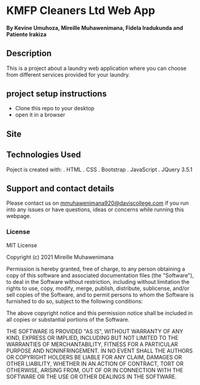  # KMFP Cleaners Ltd Web App #

#### By **Kevine Umuhoza**, **Mireille Muhawenimana**, **Fidela Iradukunda** and **Patiente Irakiza**
## Description
This is a project about a laundry web application where you can choose from different services provided for your laundry.

## project setup instructions
* Clone this repo to your desktop
* open it in a browser

## Site

## Technologies Used
Poject is created with:
 . HTML
 . CSS
 . Bootstrap
 . JavaScript
 . JQuery 3.5.1


## Support and contact details
Please contact us on mmuhawenimana920@daviscollege.com if you run into any issues or have questions, ideas or concerns while running this webpage. 

### License
MIT License

Copyright (c) 2021 Mireille Muhawenimana

Permission is hereby granted, free of charge, to any person obtaining a copy
of this software and associated documentation files (the "Software"), to deal
in the Software without restriction, including without limitation the rights
to use, copy, modify, merge, publish, distribute, sublicense, and/or sell
copies of the Software, and to permit persons to whom the Software is
furnished to do so, subject to the following conditions:

The above copyright notice and this permission notice shall be included in all
copies or substantial portions of the Software.

THE SOFTWARE IS PROVIDED "AS IS", WITHOUT WARRANTY OF ANY KIND, EXPRESS OR
IMPLIED, INCLUDING BUT NOT LIMITED TO THE WARRANTIES OF MERCHANTABILITY,
FITNESS FOR A PARTICULAR PURPOSE AND NONINFRINGEMENT. IN NO EVENT SHALL THE
AUTHORS OR COPYRIGHT HOLDERS BE LIABLE FOR ANY CLAIM, DAMAGES OR OTHER
LIABILITY, WHETHER IN AN ACTION OF CONTRACT, TORT OR OTHERWISE, ARISING FROM,
OUT OF OR IN CONNECTION WITH THE SOFTWARE OR THE USE OR OTHER DEALINGS IN THE
SOFTWARE.